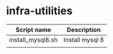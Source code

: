 # infra-utilities

|Script name | Description |
|---|---|
|install_mysql8.sh | Install mysql 8 |
| | |
